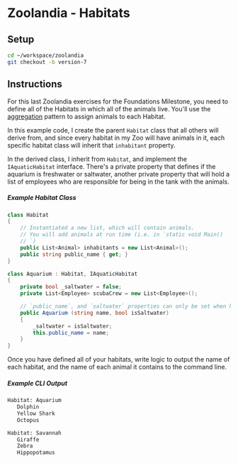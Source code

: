 # Zoolandia - Habitats

## Setup

```bash
cd ~/workspace/zoolandia
git checkout -b version-7
```

## Instructions

For this last Zoolandia exercises for the Foundations Milestone, you need to define all of the Habitats in which all of the animals live. You'll use the [aggregation](../resources/FND_INHERIT_COMPOSE_AGGREGATE.md#aggregation) pattern to assign animals to each Habitat.

In this example code, I create the parent `Habitat` class that all others will derive from, and since every habitat in my Zoo will have animals in it, each specific habitat class will inherit that `inhabitant` property.

In the derived class, I inherit from `Habitat`, and implement the `IAquaticHabitat` interface. There's a private property that defines if the aquarium is freshwater or saltwater, another private property that will hold a list of employees who are responsible for being in the tank with the animals.

##### Example Habitat Class

```cs
class Habitat
{
    // Instantiated a new list, which will contain animals.
    // You will add animals at run time (i.e. in `static void Main()
    // `)
    public List<Animal> inhabitants = new List<Animal>();
    public string public_name { get; }
}

class Aquarium : Habitat, IAquaticHabitat
{
    private bool _saltwater = false;
    private List<Employee> scubaCrew = new List<Employee>();

    // `public_name`, and `saltwater` properties can only be set when habitat is created
    public Aquarium (string name, bool isSaltwater)
    {
        _saltwater = isSaltwater;
        this.public_name = name;
    }
}
```

Once you have defined all of your habitats, write logic to output the name of each habitat, and the name of each animal it contains to the command line.

##### Example CLI Output

```bash
Habitat: Aquarium
   Dolphin
   Yellow Shark
   Octopus

Habitat: Savannah
   Giraffe
   Zebra
   Hippopotamus
```